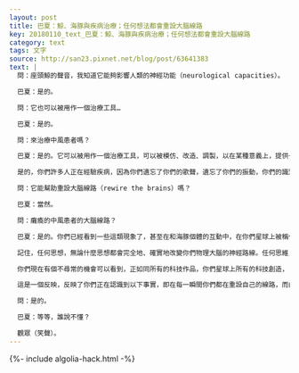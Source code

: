 ```yaml
---
layout: post
title: 巴夏：鯨、海豚與疾病治療；任何想法都會重設大腦線路
key: 20180110_text_巴夏：鯨、海豚與疾病治療；任何想法都會重設大腦線路
category: text
tags: 文字
source: http://san23.pixnet.net/blog/post/63641383
text: |
  問：座頭鯨的聲音，我知道它能夠影響人類的神經功能（neurological capacities）。

  巴夏：是的。

  問：它也可以被用作一個治療工具…

  巴夏：是的。

  問：來治療中風患者嗎？

  巴夏：是的。它可以被用作一個治療工具，可以被模仿、改造、調製，以在某種意義上，提供一個大規模的能量罩，振動或頻率罩，被罩在其中的人，通過被該大規模的能量罩所籠罩，被給與了一個機會，去尋求匹配（match）該頻率，在該能量罩的頻譜範圍內的、代表了它們的平衡、它們的故事、它們所瞭解的它們與無限（造物主）的關係的頻率，所有這些都包含在那些歌聲當中，通過活在那些歌聲中，你們將在其中發現，你之所是的歌聲，通過與你的歌聲對齊，你將治癒自己。

  是的，你們許多人正在經驗疾病，因為你們遺忘了你們的歌聲，遺忘了你們的振動，你們的識別振動。而鯨魚，擅長於為此提供幫助，因為它們代表著海豚的超靈層面，就像是一整群海豚在一具身體裡。人類，則無必要擁有完全一樣的表達，因為你們生活在陸地上，受到重力不一樣的約束，你們人類的超靈的顯化會過於沉重，而水有助於海豚的超靈-你們所稱的鯨魚，顯化。明白嗎？

  問：它能幫助重設大腦線路（rewire the brains）嗎？

  巴夏：當然。

  問：癱瘓的中風患者的大腦線路？

  巴夏：是的。你們已經看到一些這類現象了，甚至在和海豚個體的互動中，在你們星球上被稱作自閉症患者的，與海豚的互動中，海豚發出的振動創造出一個模版、創造出一個模式、創造出一個朝向該模式—代表著喜悅的（振動）模式—的導引，當患者以正確的方式在其中被暴露正確的時間段，將慢慢地允許他們自己滑向該振動之歌，滑向該模式，從而幫助糾正、對齊他們的神經線路。

  記住，任何思想，無論什麼思想都會完全地、確實地改變你們物理大腦的神經路線。任何思維，無論什麼思維，都會實質地改變你們大腦的線路。

  你們現在有個不尋常的機會可以看到，正如同所有的科技作品，你們星球上所有的科技創造，（任何星球上的都是，但是為了這場對話的目的，我們現在談的是你們星球），都反映了集體意識已經願意接受的改變，從而讓它們能夠物質化地顯現，只有當集體意識已經決定它準備好了擁有一個那種形式的自我表達時。現在你們可以看到，每一個思維都會真實地、實質地 改變大腦線路這整個概念，現在，第一次在你們社會中開始反映在你們的一項科技上—你們星球上的個體，最近開始創造能夠依據應用程序自我重設線路的物質電腦芯片，它們能夠改變自己，採取新的路徑，允許電流採取新的路徑—根據情況和情境，而無需製造一個新的芯片。

  這是一個反映，反映了你們正在認識到以下事實，即在每一瞬間你們都在重設自己的線路，而由於你們在重設自己的線路，你們真的、真的是一個嶄新的人。當你充分地開始認識到你真的是一個嶄新的人，那麼你就可以真正地放下任何不再能夠定義你是誰的概念或人格結構，如此，你將真正認識到，在這一刻，無論你在這一刻定義自己是什麼，你就是什麼，沒有歷史，沒有聯繫，與前一秒鐘的那個人毫無關聯。沒有歷史，沒有聯繫，與前一秒鐘的那個人毫無關聯，那個人不是你。懂了嗎？

  問：是的。

  巴夏：等等，誰說不懂？

  觀眾（笑聲）。
---
```


{%- include algolia-hack.html -%}
